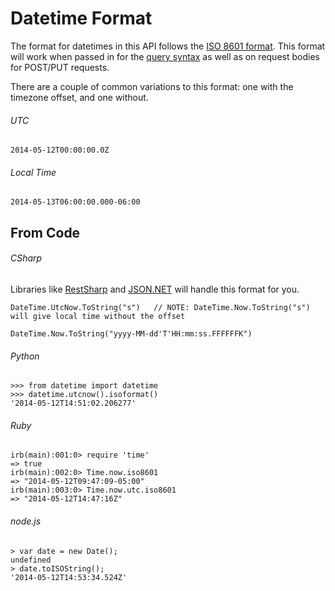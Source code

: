 Datetime Format
===============

The format for datetimes in this API follows the [ISO 8601 format](http://en.wikipedia.org/wiki/ISO_8601). This format will work when passed in for the [query syntax](query_syntax.md) as well as on request bodies for POST/PUT requests.

There are a couple of common variations to this format: one with the timezone offset, and one without.

###### UTC

```shell
2014-05-12T00:00:00.0Z
```

###### Local Time

```shell
2014-05-13T06:00:00.000-06:00
```

From Code
---------

###### CSharp

Libraries like [RestSharp](http://restsharp.org/) and [JSON.NET](http://james.newtonking.com/json) will handle this format for you.

```shell
DateTime.UtcNow.ToString("s")   // NOTE: DateTime.Now.ToString("s") will give local time without the offset
```

```shell
DateTime.Now.ToString("yyyy-MM-dd'T'HH:mm:ss.FFFFFFK")
```

###### Python

```shell
>>> from datetime import datetime
>>> datetime.utcnow().isoformat()
'2014-05-12T14:51:02.206277'
```

###### Ruby

```shell
irb(main):001:0> require 'time'
=> true
irb(main):002:0> Time.now.iso8601
=> "2014-05-12T09:47:09-05:00"
irb(main):003:0> Time.now.utc.iso8601
=> "2014-05-12T14:47:16Z"
```

###### node.js

```shell
> var date = new Date();
undefined
> date.toISOString();
'2014-05-12T14:53:34.524Z'
```